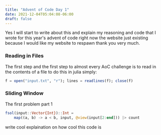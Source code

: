 ```yaml
---
title: "Advent of Code Day 1"
date: 2021-12-04T05:04:08-06:00
draft: false
---
```


Yes I will start to write about this and explain my reasoning and code that I wrote
for this year's advent of code right now the website just existing because I would
like my website to respawn thank you very much.

### Reading in Files
The first step and the first step to almost every AoC challenge is to read in the
contents of a file to do this in julia simply:

```julia
f = open("input.txt", "r"); lines = readlines(f); close(f)
```

### Sliding Window
The first problem part 1

```julia
fsol(input::Vector{Int})::Int =
	map((a, b) -> a < b, input, @view(input[2:end])) |> count
```

write cool explaination on how cool this code is
